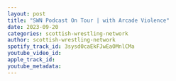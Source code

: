 ```yaml
---
layout: post
title: "SWN Podcast On Tour | with Arcade Violence"
date: 2023-09-20
categories: scottish-wrestling-network
author: scottish-wrestling-network
spotify_track_id: 3sysd0caEkFJwEaOMnlCMa
youtube_video_id: 
apple_track_id: 
youtube_metadata: 
---
```

